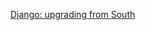 [Django: upgrading from
South](https://docs.djangoproject.com/en/1.8/topics/migrations/#upgrading-from-south)
